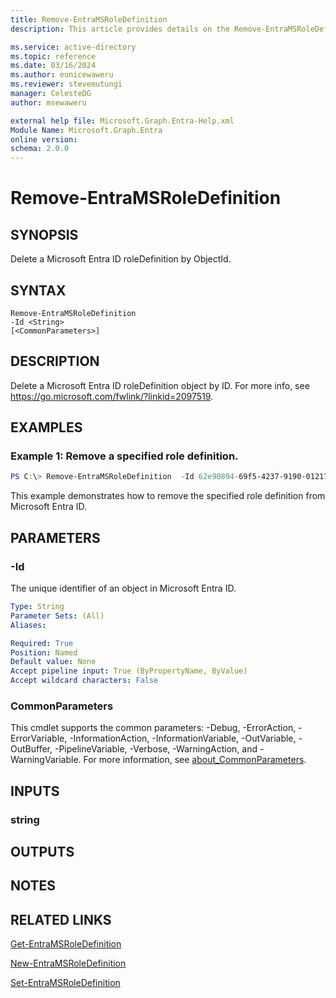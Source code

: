 ```yaml
---
title: Remove-EntraMSRoleDefinition
description: This article provides details on the Remove-EntraMSRoleDefinition command.

ms.service: active-directory
ms.topic: reference
ms.date: 03/16/2024
ms.author: eunicewaweru
ms.reviewer: stevemutungi
manager: CelesteDG
author: msewaweru

external help file: Microsoft.Graph.Entra-Help.xml
Module Name: Microsoft.Graph.Entra
online version:
schema: 2.0.0
---
```


# Remove-EntraMSRoleDefinition

## SYNOPSIS
Delete a Microsoft Entra ID roleDefinition by ObjectId.

## SYNTAX

```
Remove-EntraMSRoleDefinition 
-Id <String> 
[<CommonParameters>]
```

## DESCRIPTION
Delete a Microsoft Entra ID roleDefinition object by ID.
For more info, see https://go.microsoft.com/fwlink/?linkid=2097519.

## EXAMPLES

### Example 1: Remove a specified role definition.

```powershell
PS C:\> Remove-EntraMSRoleDefinition  -Id 62e90894-69f5-4237-9190-012177145e10
```
This example demonstrates how to remove the specified role definition from Microsoft Entra ID.

## PARAMETERS

### -Id
The unique identifier of an object in Microsoft Entra ID.

```yaml
Type: String
Parameter Sets: (All)
Aliases:

Required: True
Position: Named
Default value: None
Accept pipeline input: True (ByPropertyName, ByValue)
Accept wildcard characters: False
```

### CommonParameters
This cmdlet supports the common parameters: -Debug, -ErrorAction, -ErrorVariable, -InformationAction, -InformationVariable, -OutVariable, -OutBuffer, -PipelineVariable, -Verbose, -WarningAction, and -WarningVariable. For more information, see [about_CommonParameters](https://go.microsoft.com/fwlink/?LinkID=113216).

## INPUTS

### string
## OUTPUTS

## NOTES

## RELATED LINKS

[Get-EntraMSRoleDefinition](Get-EntraMSRoleDefinition.md)

[New-EntraMSRoleDefinition](New-EntraMSRoleDefinition.md)

[Set-EntraMSRoleDefinition](Set-EntraMSRoleDefinition.md)

